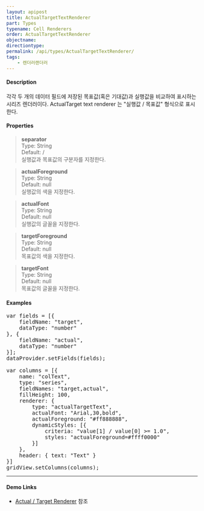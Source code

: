 ```yaml
---
layout: apipost
title: ActualTargetTextRenderer
part: Types
typename: Cell Renderers
order: ActualTargetTextRenderer
objectname: 
directiontype: 
permalink: /api/types/ActualTargetTextRenderer/
tags:
    - 렌더러랜더러
---
```


#### Description

각각 두 개의 데이터 필드에 저장된 목표값(혹은 기대값)과 실행값을 비교하여 표시하는 시리즈 렌더러이다. 
ActualTarget text renderer 는 "실행값 / 목표값" 형식으로 표시한다.

#### Properties

> **separator**  
> Type: String  
> Default: /  
> 실행값과 목표값의 구분자를 지정한다.  

> **actualForeground**  
> Type: String  
> Default: null  
> 실행값의 색을 지정한다.  

> **actualFont**  
> Type: String  
> Default: null  
> 실행값의 글꼴을 지정한다.  

> **targetForeground**  
> Type: String  
> Default: null  
> 목표값의 색을 지정한다.  

> **targetFont**  
> Type: String  
> Default: null  
> 목표값의 글꼴을 지정한다.  


#### Examples   

<pre class="prettyprint">
var fields = [{
    fieldName: "target",
    dataType: "number"
}, {
    fieldName: "actual",
    dataType: "number"
}];
dataProvider.setFields(fields);

var columns = [{
    name: "colText",
    type: "series",
    fieldNames: "target,actual",
    fillHeight: 100,
    renderer: {
        type: "actualTargetText",
        actualFont: "Arial,30,bold",
        actualForeground: "#ff888888",
        dynamicStyles: [{
            criteria: "value[1] / value[0] >= 1.0",
            styles: "actualForeground=#ffff0000"
        }]
    },
    header: { text: "Text" }
}]
gridView.setColumns(columns);
</pre>

---

#### Demo Links

* [Actual / Target Renderer](http://demo.realgrid.com/Demo/ActualTargetRenderer) 참조  
